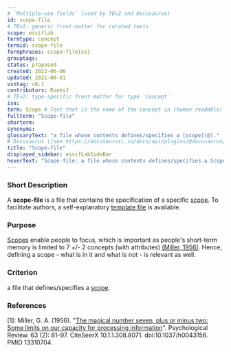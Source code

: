 ```yaml
---
# `Multiple-use fields` (used by TEv2 and Docusaurus)
id: scope-file
# TEv2: generic front-matter for curated texts
scope: essiflab
termtype: concept
termid: scope-file
formphrases: scope-file{ss}
grouptags:
status: proposed
created: 2022-06-06
updated: 2021-06-01
vsntag: v0.1
contributors: RieksJ
# TEv2: type-specific front-matter for type `concept`
isa:
term: Scope # Text that is the name of the concept in (human readable) texts.
fullterm: "Scope-file"
shorterm:
synonyms:
glossaryText: "a file whose contents defines/specifies a [scope](@)."
# Docusaurus \(see https://docusaurus\.io/docs/api/plugins/@docusaurus/plugin-content-docs#markdown-front-matter\):
title: "Scope-file"
displayed_sidebar: essifLabSideBar
hoverText: "Scope-file: a file whose contents defines/specifies a Scope."
---
```


### Short Description
A **scope-file** is a file that contains the specification of a specific [scope](@). To facilitate authors, a self-explanatory [template file](/tev1/scope-file.md) is available.

### Purpose
[Scopes](@) enable people to focus, which is important as people's short-term memory is limited to 7 +/- 2 concepts (with attributes) [(Miller, 1956)](http://psychclassics.yorku.ca/Miller/). Hence, defining a scope - what is in it and what is not - is relevant as well.

### Criterion
a file that defines/specifies a [scope](@).

### References

[1]: Miller, G. A. (1956). "[The magical number seven, plus or minus two: Some limits on our capacity for processing information](http://psychclassics.yorku.ca/Miller/)". Psychological Review. 63 (2): 81–97. CiteSeerX 10.1.1.308.8071. doi:10.1037/h0043158. PMID 13310704.